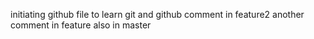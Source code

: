 initiating github file to learn git and github
comment in feature2
another comment in feature
also in master 
